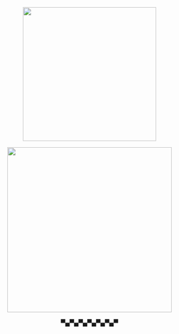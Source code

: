 <p align="center">
    <img width="300" src="https://64.media.tumblr.com/6a3ed4214933a01ce14ed61f38d30cd0/9ee5938c322b7e76-af/s2048x3072/a669056748c90f412dc693089d785dbde560855a.pnj" alt="">
</p>
<p align="center">
    <img width="370" src="https://i.imgur.com/XuWfb4Q.png" alt="">
</p>
<p align="center">
 ▀▄▀▄▀▄▀▄▀▄▀▄▀
